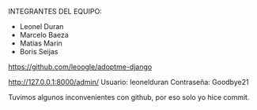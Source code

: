 INTEGRANTES DEL EQUIPO: 

- Leonel Duran
- Marcelo Baeza
- Matias Marin
- Boris Seijas

https://github.com/leoogle/adoptme-django

http://127.0.0.1:8000/admin/
Usuario: leonelduran
Contraseña: Goodbye21

Tuvimos algunos inconvenientes con github, por eso solo yo hice commit.
